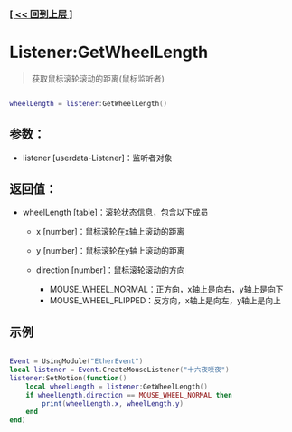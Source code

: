 ### [[ << 回到上层 ]](README.md)

# Listener:GetWheelLength

> 获取鼠标滚轮滚动的距离(鼠标监听者)

```lua

wheelLength = listener:GetWheelLength()

```

## 参数：

+ listener [userdata-Listener]：监听者对象

## 返回值：

+ wheelLength [table]：滚轮状态信息，包含以下成员

    + x [number]：鼠标滚轮在x轴上滚动的距离

    + y [number]：鼠标滚轮在y轴上滚动的距离

    + direction [number]：鼠标滚轮滚动的方向

        + MOUSE_WHEEL_NORMAL：正方向，x轴上是向右，y轴上是向下
        + MOUSE_WHEEL_FLIPPED：反方向，x轴上是向左，y轴上是向上

## 示例

```lua

Event = UsingModule("EtherEvent")
local listener = Event.CreateMouseListener("十六夜咲夜")
listener:SetMotion(function()
    local wheelLength = listener:GetWheelLength()
    if wheelLength.direction == MOUSE_WHEEL_NORMAL then
        print(wheelLength.x, wheelLength.y)
    end
end)

```